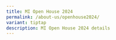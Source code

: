 ```yaml
---
title: MI Open House 2024
permalink: /about-us/openhouse2024/
variant: tiptap
description: MI Open House 2024 details
---
```

